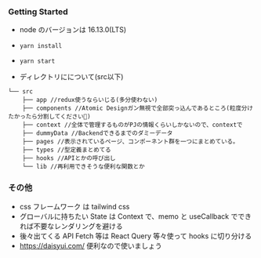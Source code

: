 ### Getting Started

- node のバージョンは 16.13.0(LTS)

- `yarn install`
- `yarn start`

- ディレクトリにについて(src以下)

```
└── src
    ├── app //redux使うならいじる(多分使わない)
    ├── components //Atomic Designガン無視で全部突っ込んであるところ(粒度分けたかったら分割してください🙏)
    ├── context //全体で管理するものがPJの情報くらいしかないので、contextで
    ├── dummyData //Backendできるまでのダミーデータ
    ├── pages //表示されているページ、コンポーネント群を一つにまとめている。
    ├── types //型定義まとめてる
    ├── hooks //APIとかの呼び出し
    └── lib //再利用できそうな便利な関数とか
```

### その他

- css フレームワーク は tailwind css
- グローバルに持ちたい State は Context で、memo と useCallback でできれば不要なレンダリングを避ける
- 後々出てくる API Fetch 等は React Query 等々使って hooks に切り分ける
- https://daisyui.com/ 便利なので使いましょう
